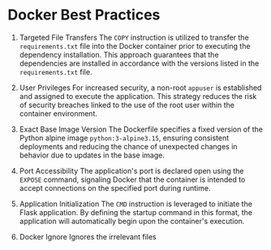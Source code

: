 # Docker Best Practices

1. Targeted File Transfers
The `COPY` instruction is utilized to transfer the `requirements.txt` file into the Docker container prior to executing the dependency installation. This approach guarantees that the dependencies are installed in accordance with the versions listed in the `requirements.txt` file.

2. User Privileges
For increased security, a non-root `appuser` is established and assigned to execute the application. This strategy reduces the risk of security breaches linked to the use of the root user within the container environment.

3. Exact Base Image Version
The Dockerfile specifies a fixed version of the Python alpine image `python:3-alpine3.15`, ensuring consistent deployments and reducing the chance of unexpected changes in behavior due to updates in the base image.

4. Port Accessibility
The application's port is declared open using the `EXPOSE` command, signaling Docker that the container is intended to accept connections on the specified port during runtime.

5. Application Initialization
The `CMD` instruction is leveraged to initiate the Flask application. By defining the startup command in this format, the application will automatically begin upon the container's execution.

6. Docker Ignore
Ignores the irrelevant files